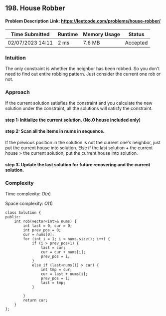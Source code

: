 ## **198. House Robber**
#### Problem Description Link: https://leetcode.com/problems/house-robber/

| Time Submitted | Runtime | Memory Usage | Status|
| -------------- |  ------- | -------------| --|
| 02/07/2023 14:11| 2 ms | 7.6 MB	 | Accepted |

### Intuition
The only constraint is whether the neighbor has been robbed. So you don't need to find out entire robbing pattern. Just consider the current one rob or not.

### Approach
If the current solution satisfies the constraint and you calculate the new solution under the constraint, all the solutions will satisfy the constraint.

#### step 1: Initialize the current solution. (No.0 house included only)

#### step 2: Scan all the items in nums in sequence.
If the previous position in the solution is not the current one's neighbor, just put the current house into solution. Else if the last solution + the current house > the current solution, put the current house into solution.

#### step 3: Update the last solution for future recovering and the current solution.

### Complexity
Time complexity: $O(n)$

Space complexity:  $O(1)$
```
class Solution {
public:
    int rob(vector<int>& nums) {
        int last = 0, cur = 0;
        int prev_pos = 0;
        cur = nums[0];
        for (int i = 1; i < nums.size(); i++) {
            if (i > prev_pos+1) {
                last = cur;
                cur = cur + nums[i];
                prev_pos = i;
            }
            else if (last+nums[i] > cur) {
                int tmp = cur;
                cur = last + nums[i];
                prev_pos = i;
                last = tmp;
            }
            
        }
        return cur;
    }
};
```

